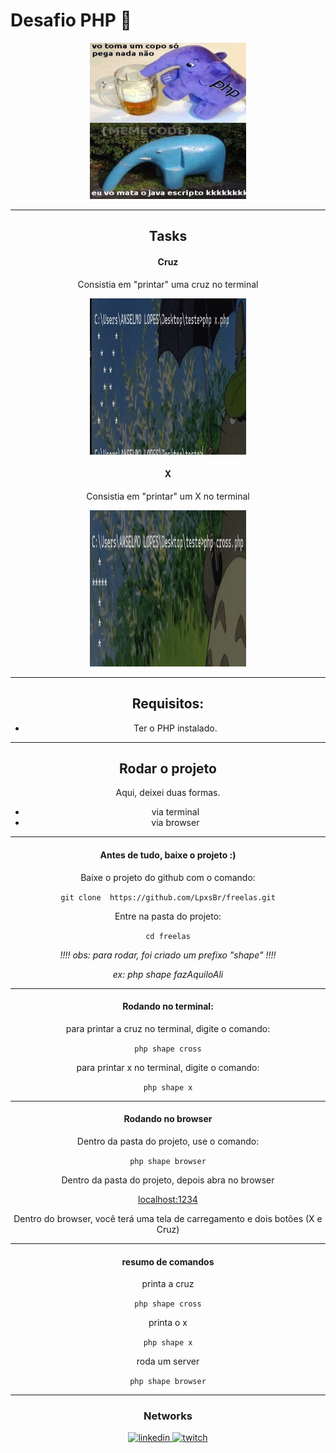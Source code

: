 # Desafio PHP 🐘

<center>
    <img src="./assets/elefante-bebo.jpeg"
    alt="elefante bebo php freela"
    width=250
    height=250/>


---

## Tasks

#### Cruz

Consistia em "printar" uma cruz no terminal

<center>
    <img src="./assets/ScreenshotX.png"
        alt="cross"
        width=250
        height=250/>
</center>


#### X

Consistia em "printar" um X no terminal

<center>
    <img src="./assets/ScreenshotCross.png"
        alt="x"
        width=250
        height=250/>
</center>

---

## Requisitos:
- Ter o PHP instalado.

---

## Rodar o projeto

Aqui, deixei duas formas.
- via terminal
- via browser

---

#### Antes de tudo, baixe o projeto :)

Baixe o projeto do github com o comando:

``` git clone  https://github.com/LpxsBr/freelas.git ```

Entre na pasta do projeto:

``` cd freelas ```


*!!!! obs: para rodar, foi criado um prefixo "shape" !!!!*

*ex: php shape fazAquiloAli*

---

#### Rodando no terminal:

para printar a cruz no terminal, digite o comando:

``` php shape cross ```

para printar x no terminal, digite o comando:

``` php shape x ```

---

#### Rodando no browser

Dentro da pasta do projeto, use o comando:

``` php shape browser ```

Dentro da pasta do projeto, depois abra no browser

[localhost:1234](http://localhost:1234)

Dentro do browser, você terá uma tela de carregamento e dois botões (X e Cruz)

---

#### resumo de comandos

printa a cruz

``` php shape cross ```

printa o x

``` php shape x ```

roda um server

``` php shape browser ```

---

### Networks

[
    <img src="./assets/linkedout.png"
    alt="linkedin"
    width=50
    height=20/>
](https://www.linkedin.com/in/anselmolopess/)
[
    <img src="./assets/twitch.png"
    alt="twitch"
    width=50
    height=20/>
](https://www.twitch.tv/lpxsbr_)